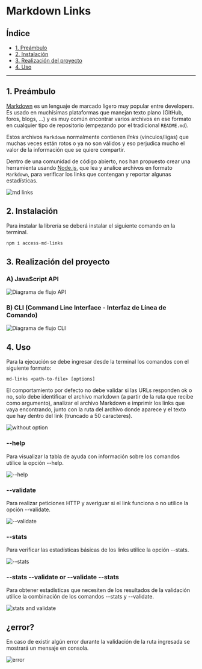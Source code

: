 # Markdown Links

## Índice

* [1. Preámbulo](#1-preámbulo)
* [2. Instalación](#2-instalación)
* [3. Realización del proyecto](#3-realización-del-proyecto)
* [4. Uso](#4-uso)

***

## 1. Preámbulo

[Markdown](https://es.wikipedia.org/wiki/Markdown) es un lenguaje de marcado
ligero muy popular entre developers. Es usado en muchísimas plataformas que
manejan texto plano (GitHub, foros, blogs, ...) y es muy común
encontrar varios archivos en ese formato en cualquier tipo de repositorio
(empezando por el tradicional `README.md`).

Estos archivos `Markdown` normalmente contienen _links_ (vínculos/ligas) que
muchas veces están rotos o ya no son válidos y eso perjudica mucho el valor de
la información que se quiere compartir.

Dentro de una comunidad de código abierto, nos han propuesto crear una
herramienta usando [Node.js](https://nodejs.org/), que lea y analice archivos
en formato `Markdown`, para verificar los links que contengan y reportar
algunas estadísticas.

![md links](https://user-images.githubusercontent.com/105660480/190840592-163553a7-c1f3-4314-998c-1d3954dd92c1.png)

## 2. Instalación

Para instalar la librería se deberá instalar el siguiente comando en la terminal.

``` js
npm i access-md-links
```

## 3. Realización del proyecto

### A) JavaScript API

![Diagrama de flujo API](https://user-images.githubusercontent.com/105660480/190840764-f5c273e0-ec00-4f43-9120-49423246ff51.png)

### B) CLI (Command Line Interface - Interfaz de Línea de Comando)

![Diagrama de flujo CLI](https://user-images.githubusercontent.com/105660480/190840928-eaf408f3-c99d-44b1-8401-263e55f4615a.png)

## 4. Uso

Para la ejecución se debe ingresar desde la terminal los comandos con el siguiente formato: 

`md-links <path-to-file> [options]`

El comportamiento por defecto no debe validar si las URLs responden ok o no, solo debe identificar el archivo markdown (a partir de la ruta que recibe como argumento), analizar el archivo Markdown e imprimir los links que vaya encontrando, junto con la ruta del archivo donde aparece y el texto que hay dentro del link (truncado a 50 caracteres).

![without option](https://user-images.githubusercontent.com/105660480/190841179-e98ea84f-430f-4451-a239-25ac157b85ed.png)

### --help
Para visualizar la tabla de ayuda con información sobre los comandos utilice la opción --help.

![--help](https://user-images.githubusercontent.com/105660480/190841090-8a92ec9e-329d-4b02-b445-e9bfeea9080b.png)

### --validate
Para realizar peticiones HTTP y averiguar si el link funciona o no utilice la opción --validate.

![--validate](https://user-images.githubusercontent.com/105660480/190841282-33846008-aa82-47cb-8de8-342ce3f454f5.png)

### --stats
Para verificar las estadísticas básicas de los links utilice la opción --stats.

![--stats](https://user-images.githubusercontent.com/105660480/190841404-1d6ac359-8d90-4913-a9c3-c6d009a7286c.png)

### --stats --validate or --validate --stats
Para obtener estadísticas que necesiten de los resultados de la validación utilice la combinación de los comandos --stats y --validate.

![stats and validate](https://user-images.githubusercontent.com/105660480/190841430-aa8d6dee-f787-45e1-8e64-c6fa67b288b2.png)

## ¿error?
En caso de existir algún error durante la validación de la ruta ingresada se mostrará un mensaje en consola.

![error](https://user-images.githubusercontent.com/105660480/190841466-80e68ea4-97b5-455b-9287-ee591b59c52d.png)